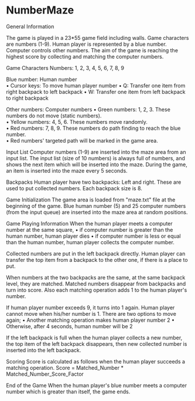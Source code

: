 # NumberMaze

General Information

The game is played in a 23*55 game field including walls. Game characters are numbers (1-9). 
Human player is represented by a blue number. Computer controls other numbers. The aim of the game is 
reaching the highest score by collecting and matching the computer numbers.

Game Characters
Numbers: 1, 2, 3, 4, 5, 6, 7, 8, 9

Blue number: Human number   
•	Cursor keys: To move human player number 
•	Q: Transfer one item from right backpack to left backpack
•	W: Transfer one item from left backpack to right backpack

Other numbers: Computer numbers
•	Green numbers: 1, 2, 3. These numbers do not move (static numbers).  
•	Yellow numbers: 4, 5, 6. These numbers move randomly.  
•	Red numbers: 7, 8, 9. These numbers do path finding to reach the blue number.  
•	Red numbers' targeted path will be marked in the game area.

Input List
Computer numbers (1-9) are inserted into the maze area from an input list. The input list (size of 10 numbers) is always full of
numbers, and shows the next item which will be inserted into the maze. During the game, an item is inserted into the maze every 5 seconds.

Backpacks
Human player have two backpacks: Left and right. These are used to put collected numbers. Each backpack size is 8. 

Game Initialization
The game area is loaded from "maze.txt" file at the beginning of the game. Blue human number (5) and 25 computer numbers (from the input queue) 
are inserted into the maze area at random positions. 

Game Playing Information
When the human player meets a computer number at the same square,
•	if computer number is greater than the human number, human player dies 
•	if computer number is less or equal than the human number, human player collects the computer number. 

Collected numbers are put in the left backpack directly. Human player can transfer the top item from a backpack to the other one, if there is a place to put.

When numbers at the two backpacks are the same, at the same backpack level, they are matched. Matched numbers disappear from backpacks and turn into score.
Also each matching operation adds 1 to the human player's number.

If human player number exceeds 9, it turns into 1 again. Human player cannot move when his/her number is 1. There are two options to move again;
•	Another matching operation makes human player number 2
•	Otherwise, after 4 seconds, human number will be 2

If the left backpack is full when the human player collects a new number, the top item of the left backpack disappears, then new collected number 
is inserted into the left backpack.

Scoring
Score is calculated as follows when the human player succeeds a matching operation. 
	Score  =  Matched_Number  *  Matched_Number_Score_Factor

End of the Game
When the human player's blue number meets a computer number which is greater than itself, the game ends.


